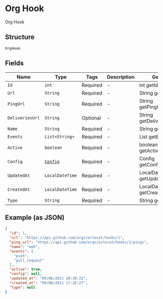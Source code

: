 
# Org Hook

Org Hook

## Structure

`OrgHook`

## Fields

| Name | Type | Tags | Description | Getter | Setter |
|  --- | --- | --- | --- | --- | --- |
| `Id` | `int` | Required | - | int getId() | setId(int id) |
| `Url` | `String` | Required | - | String getUrl() | setUrl(String url) |
| `PingUrl` | `String` | Required | - | String getPingUrl() | setPingUrl(String pingUrl) |
| `DeliveriesUrl` | `String` | Optional | - | String getDeliveriesUrl() | setDeliveriesUrl(String deliveriesUrl) |
| `Name` | `String` | Required | - | String getName() | setName(String name) |
| `Events` | `List<String>` | Required | - | List<String> getEvents() | setEvents(List<String> events) |
| `Active` | `boolean` | Required | - | boolean getActive() | setActive(boolean active) |
| `Config` | [`Config`](../../doc/models/config.md) | Required | - | Config getConfig() | setConfig(Config config) |
| `UpdatedAt` | `LocalDateTime` | Required | - | LocalDateTime getUpdatedAt() | setUpdatedAt(LocalDateTime updatedAt) |
| `CreatedAt` | `LocalDateTime` | Required | - | LocalDateTime getCreatedAt() | setCreatedAt(LocalDateTime createdAt) |
| `Type` | `String` | Required | - | String getType() | setType(String type) |

## Example (as JSON)

```json
{
  "id": 1,
  "url": "https://api.github.com/orgs/octocat/hooks/1",
  "ping_url": "https://api.github.com/orgs/octocat/hooks/1/pings",
  "name": "web",
  "events": [
    "push",
    "pull_request"
  ],
  "active": true,
  "config": null,
  "updated_at": "09/06/2011 20:39:23",
  "created_at": "09/06/2011 17:26:27",
  "type": null
}
```

